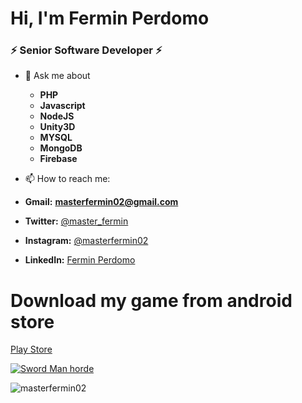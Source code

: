 <!--<p align="center"> <img src="https://avatars.githubusercontent.com/u/4625540?s=200&v=4" alt="gravatar" /> </p>-->
<h1 >Hi, I'm Fermin Perdomo</h1>
<h3 >⚡ Senior Software Developer ⚡</h3>

- 💬 Ask me about 
  - **PHP**
  - **Javascript**
  - **NodeJS** 
  - **Unity3D** 
  - **MYSQL** 
  - **MongoDB** 
  - **Firebase**

- 📫 How to reach me:
- **Gmail:** **masterfermin02@gmail.com** 
- **Twitter:** <a href="https://twitter.com/master_fermin">@master_fermin</a>
- **Instagram:** <a href="https://instagram.com/masterfermin02">@masterfermin02</a>
- **LinkedIn:** <a href="https://www.linkedin.com/in/fermin-perdomo-89b24a13a/">Fermin Perdomo</a>

# Download my game from android store
[Play Store](https://play.google.com/store/apps/details?id=com.FPEntertainment.sword_man_horde&hl=en_US&gl=US)

[![Sword Man horde](https://img.youtube.com/vi/ItPdmI7JrGo/0.jpg)](http://www.youtube.com/watch?v=ItPdmI7JrGo)

<p ><img src="https://github-readme-stats.vercel.app/api?username=masterfermin02&show_icons=true&theme=vue-blue" alt="masterfermin02" /></p>
